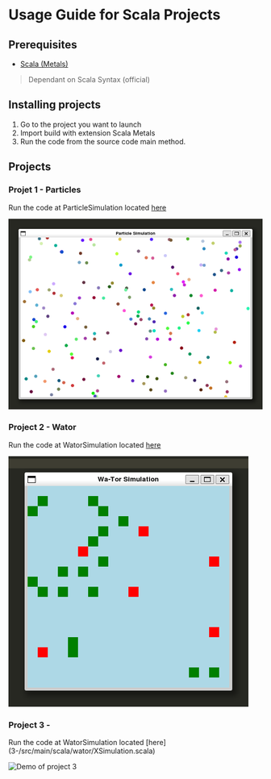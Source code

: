 # Usage Guide for Scala Projects


## Prerequisites

- [Scala (Metals)](https://marketplace.visualstudio.com/items?itemName=scalameta.metals)
 > Dependant on Scala Syntax (official)
## Installing projects

1. Go to the project you want to launch
2. Import build with extension Scala Metals
3. Run the code from the source code main method.

## Projects

### Projet 1 - Particles

Run the code at ParticleSimulation located [here](1-particles/src/main/scala/particlesimulation/ParticleSimulation.scala)

![Demo of project 1](imgs/1-particle%20demo.png)

### Project 2 - Wator

Run the code at WatorSimulation located [here](2-wator/src/main/scala/wator/WatorSimulation.scala)

![Demo of project 2](imgs/2-wator%20demo.png)

### Project 3 - <COMPLETE HERE>

Run the code at WatorSimulation located [here](3-<COMPLETE HERE>/src/main/scala/wator/XSimulation.scala)

![Demo of project 3](imgs/3-X%20demo.png)
